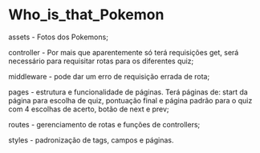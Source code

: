 # Who_is_that_Pokemon

assets - Fotos dos Pokemons;

controller - Por mais que aparentemente só terá requisições get, será necessário para requisitar rotas para os diferentes quiz;

middleware - pode dar um erro de requisição errada de rota;

pages - estrutura e funcionalidade de páginas. Terá páginas de: start da página para escolha de quiz, pontuação final e página padrão para o quiz com 4 escolhas de acerto, botão de next e prev;

routes - gerenciamento de rotas e funções de controllers;

styles - padronização de tags, campos e páginas.
